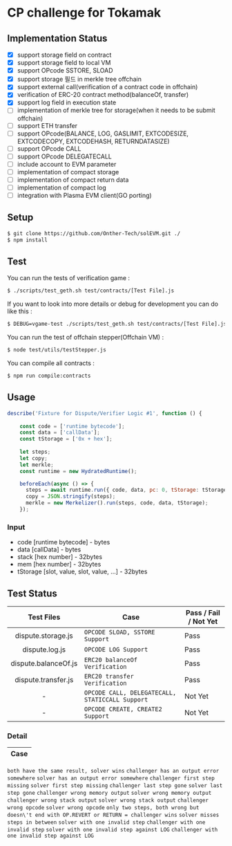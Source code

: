 # CP challenge for Tokamak

## Implementation Status

- [x]  support storage field on contract
- [x]  support storage field to local VM
- [x]  support OPcode SSTORE, SLOAD 
- [x]  support storage 필드 in merkle tree offchain
- [x]  support external call(verification of a contract code in offchain) 
- [x]  verification of ERC-20 contract method(balanceOf, transfer)
- [x]  support log field in execution state
- [ ]  implementation of merkle tree for storage(when it needs to be submit offchain)
- [ ]  support ETH transfer
- [ ]  support OPcode(BALANCE, LOG, GASLIMIT, EXTCODESIZE, EXTCODECOPY, EXTCODEHASH, RETURNDATASIZE)
- [ ]  support OPcode CALL 
- [ ]  support OPcode DELEGATECALL 
- [ ]  include account to EVM parameter 
- [ ]  implementation of compact storage 
- [ ]  implementation of compact return data 
- [ ]  implementation of compact log
- [ ]  integration with Plasma EVM client(GO porting)

## Setup

```bash
$ git clone https://github.com/Onther-Tech/solEVM.git ./
$ npm install
```

## Test
You can run the tests of verification game :
```bash
$ ./scripts/test_geth.sh test/contracts/[Test File].js
```
If you want to look into more details or debug for development you can do like this :
```bash
$ DEBUG=vgame-test ./scripts/test_geth.sh test/contracts/[Test File].js
```

You can run the test of offchain stepper(Offchain VM) :
```bash
$ node test/utils/testStepper.js
```

You can compile all contracts :
```bash
$ npm run compile:contracts
```

## Usage
```javascript
describe('Fixture for Dispute/Verifier Logic #1', function () {    
    
    const code = ['runtime bytecode'];
    const data = ['callData'];
    const tStorage = ['0x + hex'];
    
    let steps;
    let copy;
    let merkle;
    const runtime = new HydratedRuntime();

    beforeEach(async () => {
      steps = await runtime.run({ code, data, pc: 0, tStorage: tStorage });
      copy = JSON.stringify(steps);
      merkle = new Merkelizer().run(steps, code, data, tStorage);
    });
```

### Input 
- code [runtime bytecode] - bytes
- data [callData] - bytes
- stack [hex number] - 32bytes
- mem [hex number] - 32bytes
- tStorage [slot, value, slot, value, ...] - 32bytes


## Test Status
Test Files | Case | Pass / Fail / Not Yet
|:---:|---|---| 
|dispute.storage.js | `OPCODE SLOAD, SSTORE Support` | Pass
|dispute.log.js | `OPCODE LOG Support` | Pass
|dispute.balanceOf.js | `ERC20 balanceOf Verification` | Pass
|dispute.transfer.js | `ERC20 transfer Verification` | Pass
|-| `OPCODE CALL, DELEGATECALL, STATICCALL Support` | Not Yet
|-| `OPCODE CREATE, CREATE2 Support` | Not Yet

### Detail
Case | 
--- |
`both have the same result, solver wins` 
`challenger has an output error somewhere` 
`solver has an output error somewhere` 
`challenger first step missing` 
`solver first step missing` 
`challenger last step gone` 
`solver last step gone` 
`challenger wrong memory output` 
`solver wrong memory output` 
`challenger wrong stack output` 
`solver wrong stack output` 
`challenger wrong opcode` 
`solver wrong opcode` 
`only two steps, both wrong but doesn\'t end with OP.REVERT or RETURN = challenger wins` 
`solver misses steps in between` 
`solver with one invalid step` 
`challenger with one invalid step` 
`solver with one invalid step against LOG` 
`challenger with one invalid step against LOG` 

















